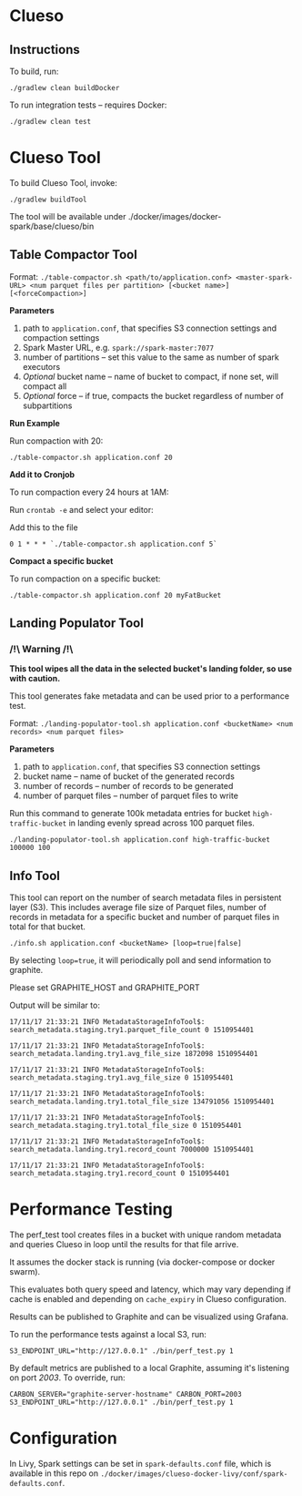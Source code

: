 Clueso
======

Instructions
------------

To build, run:

`./gradlew clean buildDocker`


To run integration tests – requires Docker:

`./gradlew clean test`



Clueso Tool
===========

To build Clueso Tool, invoke:

`./gradlew buildTool`

The tool will be available under ./docker/images/docker-spark/base/clueso/bin


Table Compactor Tool
--------------------

Format: `./table-compactor.sh <path/to/application.conf> <master-spark-URL> <num parquet files per partition> [<bucket name>] [<forceCompaction>]`

**Parameters**

1. path to `application.conf`, that specifies S3 connection settings and compaction settings
2. Spark Master URL, e.g. `spark://spark-master:7077`  
3. number of partitions – set this value to the same as number of spark executors
4. *Optional* bucket name – name of bucket to compact, if none set, will compact all
5. *Optional* force – if true, compacts the bucket regardless of number of subpartitions 

**Run Example**

Run compaction with 20:

`./table-compactor.sh application.conf 20` 

**Add it to Cronjob**

To run compaction every 24 hours at 1AM:

Run `crontab -e` and select your editor:

Add this to the file

```
0 1 * * * `./table-compactor.sh application.conf 5`
```

**Compact a specific bucket**

To run compaction on a specific bucket:

`./table-compactor.sh application.conf 20 myFatBucket`



Landing Populator Tool
-----------------------
 
### /!\ Warning /!\
**This tool wipes all the data in the selected bucket's landing folder, so use with caution.**

This tool generates fake metadata and can be used prior to a performance test.

Format: `./landing-populator-tool.sh application.conf <bucketName> <num records> <num parquet files>`

**Parameters**

1. path to `application.conf`, that specifies S3 connection settings  
2. bucket name – name of bucket of the generated records
3. number of records – number of records to be generated
4. number of parquet files – number of parquet files to write
 


Run this command to generate 100k metadata entries for bucket `high-traffic-bucket` in landing evenly spread across 100 
parquet files. 

`./landing-populator-tool.sh application.conf high-traffic-bucket 100000 100`



Info Tool
----------

This tool can report on the number of search metadata files in persistent layer (S3).
This includes average file size of Parquet files, number of records in metadata for a specific bucket and 
number of parquet files in total for that bucket.

`./info.sh application.conf <bucketName> [loop=true|false]`

By selecting `loop=true`, it will periodically poll and send information to graphite.

Please set GRAPHITE_HOST and GRAPHITE_PORT 


Output will be similar to:

```
17/11/17 21:33:21 INFO MetadataStorageInfoTool$: search_metadata.staging.try1.parquet_file_count 0 1510954401

17/11/17 21:33:21 INFO MetadataStorageInfoTool$: search_metadata.landing.try1.avg_file_size 1872098 1510954401

17/11/17 21:33:21 INFO MetadataStorageInfoTool$: search_metadata.staging.try1.avg_file_size 0 1510954401

17/11/17 21:33:21 INFO MetadataStorageInfoTool$: search_metadata.landing.try1.total_file_size 134791056 1510954401

17/11/17 21:33:21 INFO MetadataStorageInfoTool$: search_metadata.staging.try1.total_file_size 0 1510954401

17/11/17 21:33:21 INFO MetadataStorageInfoTool$: search_metadata.landing.try1.record_count 7000000 1510954401

17/11/17 21:33:21 INFO MetadataStorageInfoTool$: search_metadata.staging.try1.record_count 0 1510954401
```


Performance Testing
===================

The perf_test tool creates files in a bucket with unique random metadata and queries Clueso in loop
until the results for that file arrive.

It assumes the docker stack is running (via docker-compose or docker swarm).

This evaluates both query speed and latency, which may vary depending if cache is enabled and depending on 
`cache_expiry` in Clueso configuration.

Results can be published to Graphite and can be visualized using Grafana.
  
To run the performance tests against a local S3, run: 

`S3_ENDPOINT_URL="http://127.0.0.1" ./bin/perf_test.py 1`

By default metrics are published to a local Graphite, assuming it's listening on port *2003*. To override, run:

`CARBON_SERVER="graphite-server-hostname" CARBON_PORT=2003 S3_ENDPOINT_URL="http://127.0.0.1" ./bin/perf_test.py 1`



Configuration
=============

In Livy, Spark settings can be set in `spark-defaults.conf` file, which is available in this repo on `./docker/images/clueso-docker-livy/conf/spark-defaults.conf`.

 